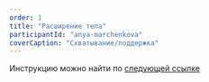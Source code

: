 ```yaml
---
order: 1
title: "Расширение тела"
participantId: "anya-marchenkova"
coverCaption: "Схватывание/поддержка"
---
```


Инструкцию можно найти по [следующей ссылке](https://drive.google.com/file/d/1Z29EgFtKUsFy6JBcLK2Hr5_D4sIGxwwo/view?usp=sharing)
